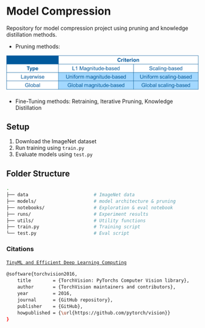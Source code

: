 # Model Compression
Repository for model compression project using pruning and knowledge distillation methods.
- Pruning methods:

![img.png](img.png)

- Fine-Tuning methods: Retraining, Iterative Pruning, Knowledge Distillation
## Setup

1. Download the ImageNet dataset
2. Run training using `train.py`
3. Evaluate models using `test.py`

## Folder Structure

``` bash
.
├── data                        # ImageNet data 
├── models/                     # model architecture & pruning 
├── notebooks/                  # Exploration & eval notebook
├── runs/                       # Experiment results
├── utils/                      # Utility functions
├── train.py                    # Training script
└── test.py                     # Eval script
```

### Citations
[`TinyML and Efficient Deep Learning Computing`](https://efficientml.ai/)

```bash
@software{torchvision2016,
    title        = {TorchVision: PyTorchs Computer Vision library},
    author       = {TorchVision maintainers and contributors},
    year         = 2016,
    journal      = {GitHub repository},
    publisher    = {GitHub},
    howpublished = {\url{https://github.com/pytorch/vision}}
}
